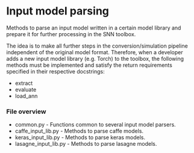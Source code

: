 # Input model parsing

Methods to parse an input model written in a certain model library and prepare it for further
processing in the SNN toolbox.

The idea is to make all further steps in the conversion/simulation pipeline
independent of the original model format. Therefore, when a developer adds a
new input model library (e.g. Torch) to the toolbox, the following methods must
be implemented and satisfy the return requirements specified in their
respective docstrings:

* extract
* evaluate
* load_ann

### File overview

* common.py - Functions common to several input model parsers.
* caffe_input_lib.py - Methods to parse caffe models.
* keras_input_lib.py - Methods to parse keras models.
* lasagne_input_lib.py - Methods to parse lasagne models.
